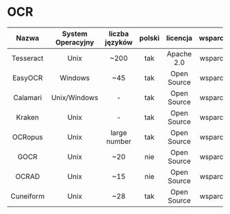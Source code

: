 # OCR


|    Nazwa   |System Operacyjny| liczba języków | polski | licencja    | wsparcie | popularność |                     link do repo                     |
| :---:   | :-: | :-: | :-:| :---:   | :-: | :-: | :-:|
|  Tesseract | Unix            |      ~200      |  tak   | Apache 2.0  | wsparcie |             | https://github.com/tesseract-ocr/tesseract           |
|  EasyOCR   | Windows         |      ~45       |  tak   | Open Source | wsparcie | popularność | https://github.com/JaidedAI/EasyOCR                  |
|  Calamari  | Unix/Windows    |       -        |  tak   | Open Source | wsparcie | popularność | https://github.com/Calamari-OCR/calamari             |
|  Kraken    | Unix            |     -          |  tak   | Open Source | wsparcie | popularność | https://github.com/mittagessen/kraken                |
|  OCRopus   | Unix            |  large number  |  tak   | Open Source | wsparcie | popularność | https://github.com/ocropus/ocropy                    |
|  GOCR      | Unix            |       ~20      |  nie   | Open Source | wsparcie | popularność | https://github.com/eaciit/gocr                       |
|  OCRAD     | Unix            |       ~15      |  nie   | Open Source | wsparcie | popularność | http://www.gnu.org/software/ocrad/                   |
|  Cuneiform | Unix            |       ~28      |  tak   | Open Source | wsparcie | popularność | https://github.com/jwilk-mirrors/cuneiform-multilang |

